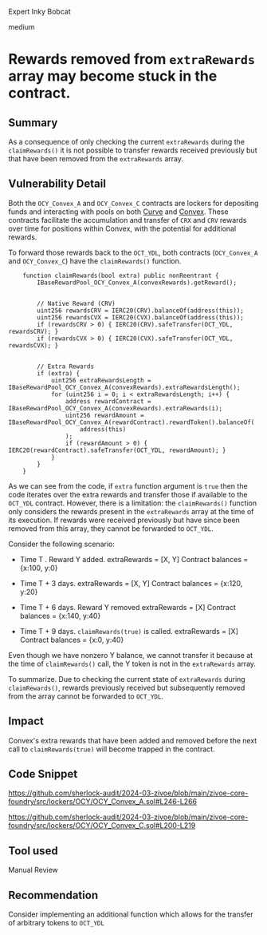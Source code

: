 Expert Inky Bobcat

medium

# Rewards removed from `extraRewards` array may become stuck in the contract.

## Summary
As a consequence of only checking the current `extraRewards` during the `claimRewards()` it is not possible to transfer rewards received previously but that have been removed from the `extraRewards` array.

## Vulnerability Detail
Both the `OCY_Convex_A` and `OCY_Convex_C` contracts are lockers for depositing funds and interacting with pools on both [Curve](https://curve.fi) and [Convex](https://www.convexfinance.com/). These contracts facilitate the accumulation and transfer of `CRX` and `CRV` rewards over time for positions within Convex, with the potential for additional rewards.

To forward those rewards back to the `OCT_YDL`, both contracts (`OCY_Convex_A` and `OCY_Convex_C`) have the `claimRewards()` function.

```solidity
    function claimRewards(bool extra) public nonReentrant {
        IBaseRewardPool_OCY_Convex_A(convexRewards).getReward();


        // Native Reward (CRV)
        uint256 rewardsCRV = IERC20(CRV).balanceOf(address(this));
        uint256 rewardsCVX = IERC20(CVX).balanceOf(address(this));
        if (rewardsCRV > 0) { IERC20(CRV).safeTransfer(OCT_YDL, rewardsCRV); }
        if (rewardsCVX > 0) { IERC20(CVX).safeTransfer(OCT_YDL, rewardsCVX); }


        // Extra Rewards
        if (extra) {
            uint256 extraRewardsLength = IBaseRewardPool_OCY_Convex_A(convexRewards).extraRewardsLength();
            for (uint256 i = 0; i < extraRewardsLength; i++) {
                address rewardContract = IBaseRewardPool_OCY_Convex_A(convexRewards).extraRewards(i);
                uint256 rewardAmount = IBaseRewardPool_OCY_Convex_A(rewardContract).rewardToken().balanceOf(
                    address(this)
                );
                if (rewardAmount > 0) { IERC20(rewardContract).safeTransfer(OCT_YDL, rewardAmount); }
            }
        }
    }
```

As we can see from the code, if `extra` function argument is `true` then the code iterates over the extra rewards and transfer those if available to the `OCT_YDL` contract. However, there is a limitation: the `claimRewards()` function only considers the rewards present in the `extraRewards` array at the time of its execution. If rewards were received previously but have since been removed from this array, they cannot be forwarded to `OCT_YDL`.

Consider the following scenario:

- Time T . Reward Y added.
extraRewards = [X, Y]
Contract balances = {x:100, y:0}

- Time T + 3 days.
extraRewards = [X, Y]
Contract balances = {x:120, y:20}

- Time T + 6 days. Reward Y removed
extraRewards = [X]
Contract balances = {x:140, y:40}

- Time T + 9 days. `claimRewards(true)` is called.
extraRewards = [X]
Contract balances = {x:0, y:40}

Even though we have nonzero Y balance, we cannot transfer it because at the time of  `claimRewards()` call, the Y token is not in the `extraRewards` array.

To summarize. Due to checking the current state of `extraRewards` during `claimRewards()`, rewards previously received but subsequently removed from the array cannot be forwarded to `OCT_YDL`.

## Impact
Convex's extra rewards that have been added and removed before the next call to `claimRewards(true)` will become trapped in the contract.

## Code Snippet
https://github.com/sherlock-audit/2024-03-zivoe/blob/main/zivoe-core-foundry/src/lockers/OCY/OCY_Convex_A.sol#L246-L266

https://github.com/sherlock-audit/2024-03-zivoe/blob/main/zivoe-core-foundry/src/lockers/OCY/OCY_Convex_C.sol#L200-L219

## Tool used
Manual Review

## Recommendation
Consider  implementing an additional function which allows for the transfer of arbitrary tokens to `OCT_YDL`